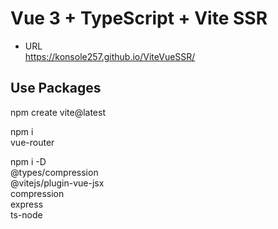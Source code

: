 # Vue 3 + TypeScript + Vite SSR

- URL  
https://konsole257.github.io/ViteVueSSR/

## Use Packages

npm create vite@latest

npm i  
vue-router

npm i -D  
@types/compression  
@vitejs/plugin-vue-jsx  
compression  
express  
ts-node  
